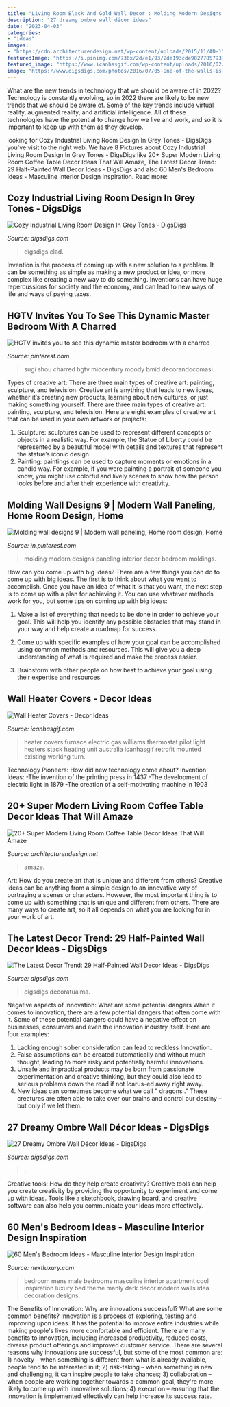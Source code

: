 ```yaml
---
title: "Living Room Black And Gold Wall Decor : Molding Modern Designs Paneling Interior Decor Bedroom Moldings"
description: "27 dreamy ombre wall décor ideas"
date: "2023-04-03"
categories:
- "ideas"
images:
- "https://cdn.architecturendesign.net/wp-content/uploads/2015/11/AD-15-copper-coffee-table-decor-ideas.jpg"
featuredImage: "https://i.pinimg.com/736x/2d/e1/93/2de193cde9027785793780f6ec40e2d4.jpg"
featured_image: "https://www.icanhasgif.com/wp-content/uploads/2016/02/Wall-Heater-Covers-680x1024.jpg"
image: "https://www.digsdigs.com/photos/2016/07/05-One-of-the-walls-is-clad-in-white-brick-775x1264.jpg"
---
```



What are the new trends in technology that we should be aware of in 2022?
Technology is constantly evolving, so in 2022 there are likely to be new trends that we should be aware of. Some of the key trends include virtual reality, augmented reality, and artificial intelligence. All of these technologies have the potential to change how we live and work, and so it is important to keep up with them as they develop.

	

		
looking for Cozy Industrial Living Room Design In Grey Tones - DigsDigs you've visit to the right web. We have 8 Pictures about Cozy Industrial Living Room Design In Grey Tones - DigsDigs like 20+ Super Modern Living Room Coffee Table Decor Ideas That Will Amaze, The Latest Decor Trend: 29 Half-Painted Wall Decor Ideas - DigsDigs and also 60 Men&#039;s Bedroom Ideas - Masculine Interior Design Inspiration. Read more:
		
    
## Cozy Industrial Living Room Design In Grey Tones - DigsDigs

<img loading=lazy src="https://www.digsdigs.com/photos/2016/07/05-One-of-the-walls-is-clad-in-white-brick-775x1264.jpg" onerror="this.onerror=null;this.src='https://tse4.mm.bing.net/th?id=OIP.ycteRiIxFoq3JYh3LTSjeAHaMF&amp;pid=15.1';" alt="Cozy Industrial Living Room Design In Grey Tones - DigsDigs">

_Source: digsdigs.com_

>digsdigs clad. 

	

Invention is the process of coming up with a new solution to a problem. It can be something as simple as making a new product or idea, or more complex like creating a new way to do something. Inventions can have huge repercussions for society and the economy, and can lead to new ways of life and ways of paying taxes.

    
## HGTV Invites You To See This Dynamic Master Bedroom With A Charred

<img loading=lazy src="https://i.pinimg.com/736x/2d/e1/93/2de193cde9027785793780f6ec40e2d4.jpg" onerror="this.onerror=null;this.src='https://tse1.mm.bing.net/th?id=OIP.SBtldqqQjByGgBK4F1p6GQHaLH&amp;pid=15.1';" alt="HGTV invites you to see this dynamic master bedroom with a charred">

_Source: pinterest.com_

>sugi shou charred hgtv midcentury moody bmid decorandocomasi. 

	

Types of creative art: There are three main types of creative art: painting, sculpture, and television.
Creative art is anything that leads to new ideas, whether it’s creating new products, learning about new cultures, or just making something yourself. There are three main types of creative art: painting, sculpture, and television. Here are eight examples of creative art that can be used in your own artwork or projects: 
1. Sculpture: sculptures can be used to represent different concepts or objects in a realistic way. For example, the Statue of Liberty could be represented by a beautiful model with details and textures that represent the statue’s iconic design. 
2. Painting: paintings can be used to capture moments or emotions in a candid way. For example, if you were painting a portrait of someone you know, you might use colorful and lively scenes to show how the person looks before and after their experience with creativity. 

    
## Molding Wall Designs 9 | Modern Wall Paneling, Home Room Design, Home

<img loading=lazy src="https://i.pinimg.com/736x/b8/7b/c9/b87bc9c191b5947c154419408b9d40bd.jpg" onerror="this.onerror=null;this.src='https://tse2.mm.bing.net/th?id=OIP.mny4tTpK4_dgX7c3x2lK5wHaJ3&amp;pid=15.1';" alt="Molding wall designs 9 | Modern wall paneling, Home room design, Home">

_Source: in.pinterest.com_

>molding modern designs paneling interior decor bedroom moldings. 

	

How can you come up with big ideas?
There are a few things you can do to come up with big ideas. The first is to think about what you want to accomplish. Once you have an idea of what it is that you want, the next step is to come up with a plan for achieving it. You can use whatever methods work for you, but some tips on coming up with big ideas:
1. Make a list of everything that needs to be done in order to achieve your goal. This will help you identify any possible obstacles that may stand in your way and help create a roadmap for success.

2. Come up with specific examples of how your goal can be accomplished using common methods and resources. This will give you a deep understanding of what is required and make the process easier.

3. Brainstorm with other people on how best to achieve your goal using their expertise and resources.

    
## Wall Heater Covers - Decor Ideas

<img loading=lazy src="https://www.icanhasgif.com/wp-content/uploads/2016/02/Wall-Heater-Covers-680x1024.jpg" onerror="this.onerror=null;this.src='https://tse4.mm.bing.net/th?id=OIP.Njp4-kF0F7yRFrZMXgXjYAHaLJ&amp;pid=15.1';" alt="Wall Heater Covers - Decor Ideas">

_Source: icanhasgif.com_

>heater covers furnace electric gas williams thermostat pilot light heaters stack heating unit australia icanhasgif retrofit mounted existing working turn. 

	

Technology Pioneers: How did new technology come about?
Invention Ideas: 
-The invention of the printing press in 1437 
-The development of electric light in 1879 
-The creation of a self-motivating machine in 1903

    
## 20+ Super Modern Living Room Coffee Table Decor Ideas That Will Amaze

<img loading=lazy src="https://cdn.architecturendesign.net/wp-content/uploads/2015/11/AD-15-copper-coffee-table-decor-ideas.jpg" onerror="this.onerror=null;this.src='https://tse2.mm.bing.net/th?id=OIP.4KAjhspJ70FnpTNbHf7fUQHaLH&amp;pid=15.1';" alt="20+ Super Modern Living Room Coffee Table Decor Ideas That Will Amaze">

_Source: architecturendesign.net_

>amaze. 

	

Art: How do you create art that is unique and different from others?
Creative ideas can be anything from a simple design to an innovative way of portraying a scenes or characters. However, the most important thing is to come up with something that is unique and different from others. There are many ways to create art, so it all depends on what you are looking for in your work of art.

    
## The Latest Decor Trend: 29 Half-Painted Wall Decor Ideas - DigsDigs

<img loading=lazy src="https://www.digsdigs.com/photos/half-painted-wall-decor-ideas-29.jpg" onerror="this.onerror=null;this.src='https://tse4.mm.bing.net/th?id=OIP.dMddLU9izwGpBEnFDNegKwAAAA&amp;pid=15.1';" alt="The Latest Decor Trend: 29 Half-Painted Wall Decor Ideas - DigsDigs">

_Source: digsdigs.com_

>digsdigs decoratualma. 

	

Negative aspects of innovation: What are some potential dangers
When it comes to innovation, there are a few potential dangers that often come with it. Some of these potential dangers could have a negative effect on businesses, consumers and even the innovation industry itself. Here are four examples:
1. Lacking enough sober consideration can lead to reckless Innovation.
2. False assumptions can be created automatically and without much thought, leading to more risky and potentially harmful innovations.
3. Unsafe and impractical products may be born from passionate experimentation and creative thinking, but they could also lead to serious problems down the road if not Icarus-ed away right away. 
4. New ideas can sometimes become what we call " dragons ." These creatures are often able to take over our brains and control our destiny – but only if we let them.

    
## 27 Dreamy Ombre Wall Décor Ideas - DigsDigs

<img loading=lazy src="https://www.digsdigs.com/photos/dreamy-ombre-wall-decor-ideas-14.jpg" onerror="this.onerror=null;this.src='https://tse3.mm.bing.net/th?id=OIP.kOAfLE_0dDDdYAAJn6GQlgHaJ5&amp;pid=15.1';" alt="27 Dreamy Ombre Wall Décor Ideas - DigsDigs">

_Source: digsdigs.com_

>. 

	

Creative tools: How do they help create creativity?
Creative tools can help you create creativity by providing the opportunity to experiment and come up with ideas. Tools like a sketchbook, drawing board, and creative software can also help you communicate your ideas more effectively.

    
## 60 Men&#039;s Bedroom Ideas - Masculine Interior Design Inspiration

<img loading=lazy src="http://nextluxury.com/wp-content/uploads/manly-bedroom-design-ideas.jpg" onerror="this.onerror=null;this.src='https://tse4.mm.bing.net/th?id=OIP.FrF3S3CdTBI6DyYakobzfQHaLH&amp;pid=15.1';" alt="60 Men&#039;s Bedroom Ideas - Masculine Interior Design Inspiration">

_Source: nextluxury.com_

>bedroom mens male bedrooms masculine interior apartment cool inspiration luxury bed theme manly dark decor modern walls idea decoration designs. 

	

The Benefits of Innovation: Why are innovations successful? What are some common benefits?
Innovation is a process of exploring, testing and improving upon ideas. It has the potential to improve entire industries while making people's lives more comfortable and efficient. There are many benefits to innovation, including increased productivity, reduced costs, diverse product offerings and improved customer service.
There are several reasons why innovations are successful, but some of the most common are: 1) novelty – when something is different from what is already available, people tend to be interested in it; 2) risk-taking – when something is new and challenging, it can inspire people to take chances; 3) collaboration – when people are working together towards a common goal, they're more likely to come up with innovative solutions; 4) execution – ensuring that the innovation is implemented effectively can help increase its success rate.

